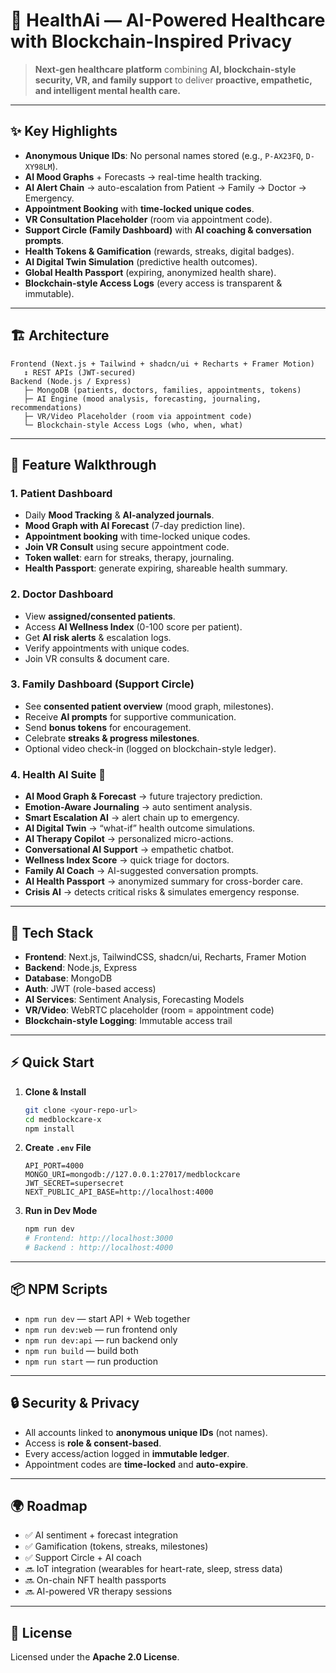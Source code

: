 # 🧠 HealthAi — AI-Powered Healthcare with Blockchain-Inspired Privacy

> **Next-gen healthcare platform** combining **AI, blockchain-style security, VR, and family support** to deliver **proactive, empathetic, and intelligent mental health care.**

---

## ✨ Key Highlights

* **Anonymous Unique IDs**: No personal names stored (e.g., `P-AX23FQ`, `D-XY98LM`).
* **AI Mood Graphs** + Forecasts → real-time health tracking.
* **AI Alert Chain** → auto-escalation from Patient → Family → Doctor → Emergency.
* **Appointment Booking** with **time-locked unique codes**.
* **VR Consultation Placeholder** (room via appointment code).
* **Support Circle (Family Dashboard)** with **AI coaching & conversation prompts**.
* **Health Tokens & Gamification** (rewards, streaks, digital badges).
* **AI Digital Twin Simulation** (predictive health outcomes).
* **Global Health Passport** (expiring, anonymized health share).
* **Blockchain-style Access Logs** (every access is transparent & immutable).

---

## 🏗 Architecture

```
Frontend (Next.js + Tailwind + shadcn/ui + Recharts + Framer Motion)
   ↕ REST APIs (JWT-secured)
Backend (Node.js / Express)
   ├─ MongoDB (patients, doctors, families, appointments, tokens)
   ├─ AI Engine (mood analysis, forecasting, journaling, recommendations)
   ├─ VR/Video Placeholder (room via appointment code)
   └─ Blockchain-style Access Logs (who, when, what)
```

---

## 🚀 Feature Walkthrough

### 1. Patient Dashboard

* Daily **Mood Tracking** & **AI-analyzed journals**.
* **Mood Graph with AI Forecast** (7-day prediction line).
* **Appointment booking** with time-locked unique codes.
* **Join VR Consult** using secure appointment code.
* **Token wallet**: earn for streaks, therapy, journaling.
* **Health Passport**: generate expiring, shareable health summary.

### 2. Doctor Dashboard

* View **assigned/consented patients**.
* Access **AI Wellness Index** (0-100 score per patient).
* Get **AI risk alerts** & escalation logs.
* Verify appointments with unique codes.
* Join VR consults & document care.

### 3. Family Dashboard (Support Circle)

* See **consented patient overview** (mood graph, milestones).
* Receive **AI prompts** for supportive communication.
* Send **bonus tokens** for encouragement.
* Celebrate **streaks & progress milestones**.
* Optional video check-in (logged on blockchain-style ledger).

### 4. Health AI Suite 🧠

* **AI Mood Graph & Forecast** → future trajectory prediction.
* **Emotion-Aware Journaling** → auto sentiment analysis.
* **Smart Escalation AI** → alert chain up to emergency.
* **AI Digital Twin** → “what-if” health outcome simulations.
* **AI Therapy Copilot** → personalized micro-actions.
* **Conversational AI Support** → empathetic chatbot.
* **Wellness Index Score** → quick triage for doctors.
* **Family AI Coach** → AI-suggested conversation prompts.
* **AI Health Passport** → anonymized summary for cross-border care.
* **Crisis AI** → detects critical risks & simulates emergency response.

---

## 🧰 Tech Stack

* **Frontend**: Next.js, TailwindCSS, shadcn/ui, Recharts, Framer Motion
* **Backend**: Node.js, Express
* **Database**: MongoDB
* **Auth**: JWT (role-based access)
* **AI Services**: Sentiment Analysis, Forecasting Models
* **VR/Video**: WebRTC placeholder (room = appointment code)
* **Blockchain-style Logging**: Immutable access trail

---

## ⚡ Quick Start

1. **Clone & Install**

   ```bash
   git clone <your-repo-url>
   cd medblockcare-x
   npm install
   ```

2. **Create `.env` File**

   ```env
   API_PORT=4000
   MONGO_URI=mongodb://127.0.0.1:27017/medblockcare
   JWT_SECRET=supersecret
   NEXT_PUBLIC_API_BASE=http://localhost:4000
   ```

3. **Run in Dev Mode**

   ```bash
   npm run dev
   # Frontend: http://localhost:3000
   # Backend : http://localhost:4000
   ```

---

## 📦 NPM Scripts

* `npm run dev` — start API + Web together
* `npm run dev:web` — run frontend only
* `npm run dev:api` — run backend only
* `npm run build` — build both
* `npm run start` — run production

---

## 🔒 Security & Privacy

* All accounts linked to **anonymous unique IDs** (not names).
* Access is **role & consent-based**.
* Every access/action logged in **immutable ledger**.
* Appointment codes are **time-locked** and **auto-expire**.

---

## 🌍 Roadmap

* ✅ AI sentiment + forecast integration
* ✅ Gamification (tokens, streaks, milestones)
* ✅ Support Circle + AI coach
* 🔜 IoT integration (wearables for heart-rate, sleep, stress data)
* 🔜 On-chain NFT health passports
* 🔜 AI-powered VR therapy sessions

---

## 📜 License

Licensed under the **Apache 2.0 License**.
